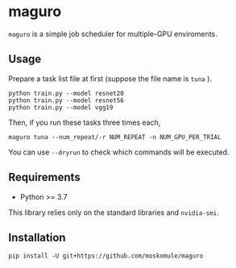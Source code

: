 # maguro

`maguro` is a simple job scheduler for multiple-GPU enviroments.

## Usage

Prepare a task list file at first (suppose the file name is `tuna` ).

```
python train.py --model resnet20
python train.py --model resnet56
python train.py --model vgg19
```

Then, if you run these tasks three times each,

```
maguro tuna --num_repeat/-r NUM_REPEAT -n NUM_GPU_PER_TRIAL
```

You can use `--dryrun` to check which commands will be executed.

## Requirements

* Python >= 3.7

This library relies only on the standard libraries and `nvidia-smi`.

## Installation

`pip install -U git+https://github.com/moskomule/maguro`
